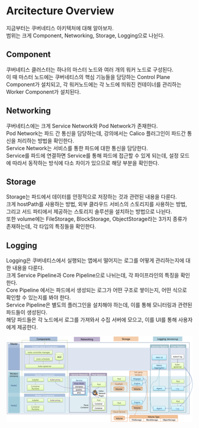 # Arcitecture Overview

지금부터는 쿠버네티스 아키텍처에 대해 알아보자.  
범위는 크게 Component, Networking, Storage, Logging으로 나뉜다.

## Component

쿠버네티스 클러스터는 하나의 마스터 노드와 여러 개의 워커 노드로 구성된다.  
이 때 마스터 노드에는 쿠버네티스의 핵심 기능들을 담당하는 Control Plane Component가 설치되고, 각 워커노드에는 각 노드에 띄워진 컨테이너를 관리하는 Worker Component가 설치된다.

## Networking

쿠버네티스에는 크게 Service Network와 Pod Network가 존재한다.  
Pod Network는 파드 간 통신을 담당하는데, 강의에서는 Calico 플러그인이 파드간 통신을 처리하는 방법을 확인한다.  
Service Network는 서비스를 통한 파드에 대한 통신을 담당한다.  
Service를 파드에 연결하면 Service를 통해 파드에 접근할 수 있게 되는데, 설정 모드에 따라서 동작하는 방식에 다소 차이가 있으므로 해당 부분을 확인한다.

## Storage

Storage는 파드에서 데이터를 안정적으로 저장하는 것과 관련된 내용을 다룬다.  
크게 hostPath를 사용하는 방법, 외부 클라우드 서비스의 스토리지를 사용하는 방법, 그리고 서드 파티에서 제공하는 스토리지 솔루션을 설치하는 방법으로 나뉜다.  
또한 volume에는 FileStorage, BlockStorage, ObjectStorage라는 3가지 종류가 존재하는데, 각 타입의 특징들을 확인한다.

## Logging

Logging은 쿠버네티스에서 실행되는 앱에서 떨어지는 로그를 어떻게 관리하는지에 대한 내용을 다룬다.  
크게 Service Pipeline과 Core Pipeline으로 나뉘는데, 각 파이프라인의 특징을 확인한다.  
Core Pipeline 에서는 파드에서 생성되는 로그가 어떤 구조로 쌓이는지, 어떤 식으로 확인할 수 있는지를 봐야 한다.  
Service Pipeline은 별도의 플러그인을 설치해야 하는데, 이를 통해 모니터링과 관련된 파드들이 생성된다.  
해당 파드들은 각 노드에서 로그를 가져와서 수집 서버에 모으고, 이를 UI를 통해 사용자에게 제공한다.

<img src="./images/1_Architecture1.png" />
